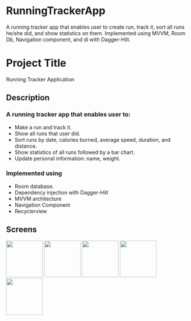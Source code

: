 # RunningTrackerApp
A running tracker app that enables user to create run, track it, sort all runs he/she did, and show statistics on them. Implemented using MVVM, Room Db, Navigation component, and di with Dagger-Hilt.

# Project Title

Running Tracker Application

## Description

### A running tracker app that enables user to:
* Make a run and track it.
* Show all runs that user did.
* Sort runs by date, calories burned, average speed, duration, and distance.
* Show statistics of all runs followed by a bar chart.
* Update personal information: name, weight.

### Implemented using

* Room database.
* Dependency injection with Dagger-Hilt
* MVVM architecture
* Navigation Component
* Recyclerview

## Screens
<p float="left">
  <img src="Screens/one.png" width="100" />
  <img src="Screens/two.png" width="100" /> 
  <img src="Screens/three.png" width="100" />
  <img src="Screens/four.png" width="100" />
  <img src="Screens/five.png" width="100" />
</p> 
